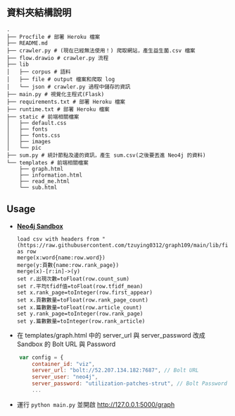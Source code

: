 ## 資料夾結構說明
```
.
├── Procfile # 部署 Heroku 檔案
├── README.md
├── crawler.py # (現在已經無法使用！) 爬取網站，產生益生菌.csv 檔案
├── flow.drawio # crawler.py 流程
├── lib
│   ├── corpus # 語料
│   ├── file # output 檔案和爬取 log
│   └── json # crawler.py 過程中儲存的資訊
├── main.py # 視覺化主程式(Flask)
├── requirements.txt # 部署 Heroku 檔案
├── runtime.txt # 部署 Heroku 檔案
├── static # 前端相關檔案
│   ├── default.css
│   ├── fonts
│   ├── fonts.css
│   ├── images
│   └── pic
├── sum.py # 統計節點及邊的資訊，產生 sum.csv(之後要丟進 Neo4j 的資料)
└── templates # 前端相關檔案
    ├── graph.html
    ├── information.html
    ├── read_me.html
    └── sub.html
```
## Usage
- [**Neo4j Sandbox**](https://neo4j.com/sandbox/)
    ```
    load csv with headers from "(https://raw.githubusercontent.com/tzuying0312/graph109/main/lib/file/sum.csv)" as row
    merge(x:word{name:row.word})
    merge(y:頁數{name:row.rank_page})
    merge(x)-[r:in]->(y)
    set r.出現次數=toFloat(row.count_sum)
    set r.平均tfidf值=toFloat(row.tfidf_mean)
    set x.rank_page=toInteger(row.first_appear)
    set x.頁數數量=toFloat(row.rank_page_count)
    set x.篇數數量=toFloat(row.article_count)
    set y.rank_page=toInteger(row.rank_page)
    set y.篇數數量=toInteger(row.rank_article)
    ```
- 在  templates/graph.html 中的 server_url 與 server_password 改成 Sandbox 的 Bolt URL 與 Password 
``` js
    var config = {
        container_id: "viz",
        server_url: "bolt://52.207.134.182:7687", // Bolt URL
        server_user: "neo4j",
        server_password: "utilization-patches-strut", // Bolt Password
        ...
```
- 運行 `python main.py` 並開啟 http://127.0.0.1:5000/graph
